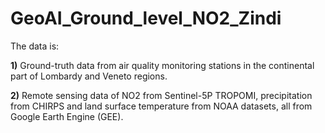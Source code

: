 # GeoAI_Ground_level_NO2_Zindi
The data is:

**1)** Ground-truth data from air quality monitoring stations in the continental part of Lombardy and Veneto regions.

**2)** Remote sensing data of NO2 from Sentinel-5P TROPOMI, precipitation from CHIRPS and land surface temperature from NOAA datasets, all from Google Earth Engine (GEE).
